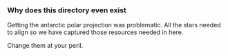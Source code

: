 ### Why does this directory even exist ###

Getting the antarctic polar projection was problematic. All the stars needed to align so we have captured those
resources needed in here.

Change them at your peril.